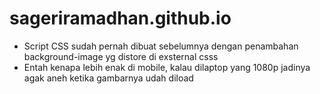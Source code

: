 # sageriramadhan.github.io

- Script CSS sudah pernah dibuat sebelumnya dengan penambahan background-image yg distore di exsternal csss
- Entah kenapa lebih enak di mobile, kalau dilaptop yang 1080p jadinya agak aneh ketika gambarnya udah diload
